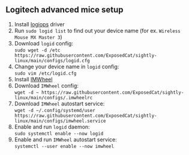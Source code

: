 ## Logitech advanced mice setup

1. Install <a href="https://github.com/PixlOne/logiops">logiops</a> driver
2. Run `sudo logid list` to find out your device name (for ex. `Wireless Mouse MX Master 3`)
3. Download `logid` config:  
   `sudo wget -d /etc https://raw.githubusercontent.com/ExposedCat/sightly-linux/main/configs/logid.cfg`
4. Change your device name in `logid` config:  
   `sudo vim /etc/logid.cfg`
5. Install <a href="https://wiki.archlinux.org/title/IMWheel">IMWheel</a>
6. Download `IMWheel` config:  
   `wget -d ~ https://raw.githubusercontent.com/ExposedCat/sightly-linux/main/configs/.imwheelrc`
7. Download `IMWheel` autostart service:  
   `wget -d ~/.config/systemd/user https://raw.githubusercontent.com/ExposedCat/sightly-linux/main/configs/imwheel.service`
8. Enable and run `logid` daemon:  
   `sudo systemctl enable --now logid`
9. Enable and run `IMWheel` autostart service:  
   `systemctl --user enable --now imwheel`
